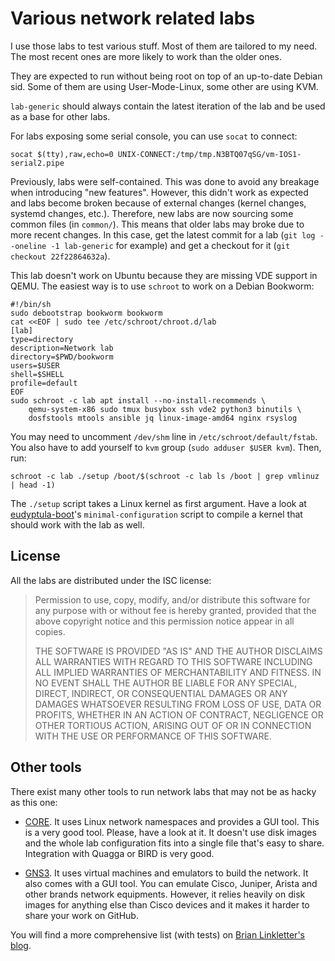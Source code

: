 Various network related labs
============================

I use those labs to test various stuff. Most of them are tailored to
my need. The most recent ones are more likely to work than the older
ones.

They are expected to run without being root on top of an up-to-date
Debian sid. Some of them are using User-Mode-Linux, some other are
using KVM.

`lab-generic` should always contain the latest iteration of the lab
and be used as a base for other labs.

For labs exposing some serial console, you can use `socat` to connect:

```
socat $(tty),raw,echo=0 UNIX-CONNECT:/tmp/tmp.N3BTQ07qSG/vm-IOS1-serial2.pipe
```

Previously, labs were self-contained. This was done to avoid any
breakage when introducing "new features". However, this didn't work as
expected and labs become broken because of external changes (kernel
changes, systemd changes, etc.). Therefore, new labs are now sourcing
some common files (in `common/`). This means that older labs may broke
due to more recent changes. In this case, get the latest commit for a
lab (`git log --oneline -1 lab-generic` for example) and get a
checkout for it (`git checkout 22f22864632a`).

This lab doesn't work on Ubuntu because they are missing VDE support
in QEMU. The easiest way is to use `schroot` to work on a Debian
Bookworm:

```
#!/bin/sh
sudo debootstrap bookworm bookworm
cat <<EOF | sudo tee /etc/schroot/chroot.d/lab
[lab]
type=directory
description=Network lab
directory=$PWD/bookworm
users=$USER
shell=$SHELL
profile=default
EOF
sudo schroot -c lab apt install --no-install-recommends \
    qemu-system-x86 sudo tmux busybox ssh vde2 python3 binutils \
    dosfstools mtools ansible jq linux-image-amd64 nginx rsyslog
```

You may need to uncomment `/dev/shm` line in
`/etc/schroot/default/fstab`. You also have to add yourself to `kvm`
group (`sudo adduser $USER kvm`). Then, run:

    schroot -c lab ./setup /boot/$(schroot -c lab ls /boot | grep vmlinuz | head -1)

The `./setup` script takes a Linux kernel as first argument. Have a
look at
[eudyptula-boot](https://github.com/vincentbernat/eudyptula-boot/blob/master/minimal-configuration)'s
`minimal-configuration` script to compile a kernel that should work
with the lab as well.

License
-------

All the labs are distributed under the ISC license:

> Permission to use, copy, modify, and/or distribute this software for any
> purpose with or without fee is hereby granted, provided that the above
> copyright notice and this permission notice appear in all copies.
>
> THE SOFTWARE IS PROVIDED "AS IS" AND THE AUTHOR DISCLAIMS ALL WARRANTIES
> WITH REGARD TO THIS SOFTWARE INCLUDING ALL IMPLIED WARRANTIES OF
> MERCHANTABILITY AND FITNESS. IN NO EVENT SHALL THE AUTHOR BE LIABLE FOR
> ANY SPECIAL, DIRECT, INDIRECT, OR CONSEQUENTIAL DAMAGES OR ANY DAMAGES
> WHATSOEVER RESULTING FROM LOSS OF USE, DATA OR PROFITS, WHETHER IN AN
> ACTION OF CONTRACT, NEGLIGENCE OR OTHER TORTIOUS ACTION, ARISING OUT OF
> OR IN CONNECTION WITH THE USE OR PERFORMANCE OF THIS SOFTWARE.

Other tools
-----------

There exist many other tools to run network labs that may not be as
hacky as this one:

 - [CORE](http://www.nrl.navy.mil/itd/ncs/products/core). It uses
   Linux network namespaces and provides a GUI tool. This is a very
   good tool. Please, have a look at it. It doesn't use disk images
   and the whole lab configuration fits into a single file that's easy
   to share. Integration with Quagga or BIRD is very good.

 - [GNS3](http://www.gns3.com/). It uses virtual machines and
   emulators to build the network. It also comes with a GUI tool. You
   can emulate Cisco, Juniper, Arista and other brands network
   equipments. However, it relies heavily on disk images for anything
   else than Cisco devices and it makes it harder to share your work
   on GitHub.

You will find a more comprehensive list (with tests) on [Brian Linkletter's blog](http://www.brianlinkletter.com/open-source-network-simulators/).
